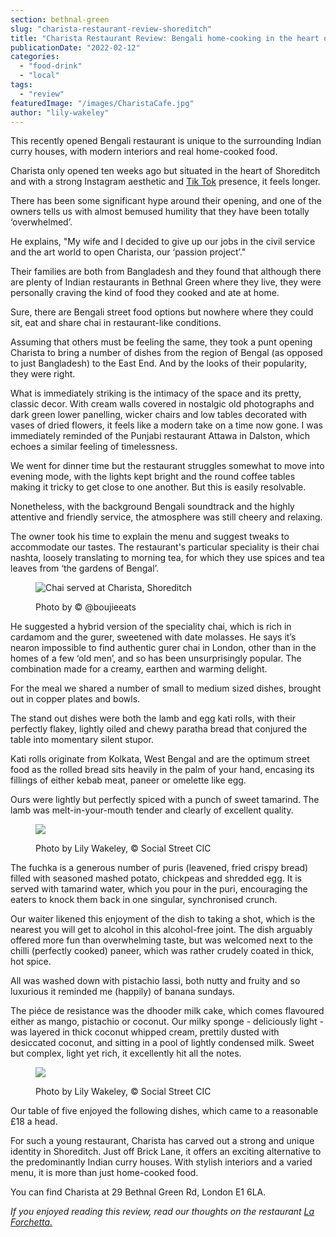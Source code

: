 ```yaml
---
section: bethnal-green
slug: "charista-restaurant-review-shoreditch"
title: "Charista Restaurant Review: Bengali home-cooking in the heart of Shoreditch"
publicationDate: "2022-02-12"
categories: 
  - "food-drink"
  - "local"
tags: 
  - "review"
featuredImage: "/images/CharistaCafe.jpg"
author: "lily-wakeley"
---
```


This recently opened Bengali restaurant is unique to the surrounding Indian curry houses, with modern interiors and real home-cooked food.

Charista only opened ten weeks ago but situated in the heart of Shoreditch and with a strong Instagram aesthetic and [Tik Tok](https://www.tiktok.com/discover/charista-cafe) presence, it feels longer. 

There has been some significant hype around their opening, and one of the owners tells us with almost bemused humility that they have been totally ‘overwhelmed’. 

He explains, "My wife and I decided to give up our jobs in the civil service and the art world to open Charista, our ‘passion project’."

Their families are both from Bangladesh and they found that although there are plenty of Indian restaurants in Bethnal Green where they live, they were personally craving the kind of food they cooked and ate at home. 

Sure, there are Bengali street food options but nowhere where they could sit, eat and share chai in restaurant-like conditions.

Assuming that others must be feeling the same, they took a punt opening Charista to bring a number of dishes from the region of Bengal (as opposed to just Bangladesh) to the East End. And by the looks of their popularity, they were right. 

What is immediately striking is the intimacy of the space and its pretty, classic decor. With cream walls covered in nostalgic old photographs and dark green lower panelling, wicker chairs and low tables decorated with vases of dried flowers, it feels like a modern take on a time now gone. I was immediately reminded of the Punjabi restaurant Attawa in Dalston, which echoes a similar feeling of timelessness. 

We went for dinner time but the restaurant struggles somewhat to move into evening mode, with the lights kept bright and the round coffee tables making it tricky to get close to one another. But this is easily resolvable.

Nonetheless, with the background Bengali soundtrack and the highly attentive and friendly service, the atmosphere was still cheery and relaxing. 

The owner took his time to explain the menu and suggest tweaks to accommodate our tastes. The restaurant's particular speciality is their chai nashta, loosely translating to morning tea, for which they use spices and tea leaves from ‘the gardens of Bengal’. 

<figure>

![Chai served at Charista, Shoreditch](/images/Chai-@boujieeats-1024x1365.jpeg)

<figcaption>

Photo by © @boujieeats

</figcaption>

</figure>

He suggested a hybrid version of the speciality chai, which is rich in cardamom and the gurer, sweetened with date molasses. He says it’s nearon impossible to find authentic gurer chai in London, other than in the homes of a few ‘old men’, and so has been unsurprisingly popular. The combination made for a creamy, earthen and warming delight. 

For the meal we shared a number of small to medium sized dishes, brought out in copper plates and bowls. 

The stand out dishes were both the lamb and egg kati rolls, with their perfectly flakey, lightly oiled and chewy paratha bread that conjured the table into momentary silent stupor.

Kati rolls originate from Kolkata, West Bengal and are the optimum street food as the rolled bread sits heavily in the palm of your hand, encasing its fillings of either kebab meat, paneer or omelette like egg. 

Ours were lightly but perfectly spiced with a punch of sweet tamarind. The lamb was melt-in-your-mouth tender and clearly of excellent quality.

<figure>

![](/images/samosa-chaat-1024x683.jpg)

<figcaption>

Photo by Lily Wakeley, © Social Street CIC

</figcaption>

</figure>

The fuchka is a generous number of puris (leavened, fried crispy bread) filled with seasoned mashed potato, chickpeas and shredded egg. It is served with tamarind water, which you pour in the puri, encouraging the eaters to knock them back in one singular, synchronised crunch.

Our waiter likened this enjoyment of the dish to taking a shot, which is the nearest you will get to alcohol in this alcohol-free joint. The dish arguably offered more fun than overwhelming taste, but was welcomed next to the chilli (perfectly cooked) paneer, which was rather crudely coated in thick, hot spice.  

All was washed down with pistachio lassi, both nutty and fruity and so luxurious it reminded me (happily) of banana sundays. 

The piéce de resistance was the dhooder milk cake, which comes flavoured either as mango, pistachio or coconut. Our milky sponge - deliciously light - was layered in thick coconut whipped cream, prettily dusted with desiccated coconut, and sitting in a pool of lightly condensed milk. Sweet but complex, light yet rich, it excellently hit all the notes. 

<figure>

![](/images/dhoober-milk-cake-1024x683.jpg)

<figcaption>

Photo by Lily Wakeley, © Social Street CIC

</figcaption>

</figure>

Our table of five enjoyed the following dishes, which came to a reasonable £18 a head.

For such a young restaurant, Charista has carved out a strong and unique identity in Shoreditch. Just off Brick Lane, it offers an exciting alternative to the predominantly Indian curry houses. With stylish interiors and a varied menu, it is more than just home-cooked food. 

You can find Charista at 29 Bethnal Green Rd, London E1 6LA.

_If you enjoyed reading this review, read our thoughts on the restaurant [La Forchetta.](https://bethnalgreenlondon.co.uk/la-forchetta-italian-restaurant-review/)_
